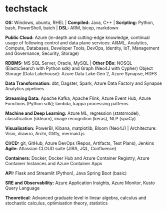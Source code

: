 # techstack

**OS:** Windows, ubuntu, RHEL | **Compiled:** Java, C++ | **Scripting:** Python, bash, PowerShell, batch | **DSL:** ARM, bicep, markdown  

**Public Cloud:** Azure (in-depth and cutting-edge knowledge, continual usage of following control and data plane services: AI&ML, Analytics, Compute, Databases, Developer Tools, DevOps, Identity, IoT, Management and Governance, Security, Storage) 

**RDBMS:** MS SQL Server, Oracle, MySQL | **Other DBs:** NOSQL (ElasticSearch with Python sdk) and Graph (Neo4J with Cypher) 
Object Storage (Data Lakehouse): Azure Data Lake Gen 2, Azure Synapse, HDFS  

**Data Transformation:** dbt, Dagster, Spark, Azure Data Factory and Synapse Analytics pipelines 

**Streaming Data:** Apache Kafka, Apache Flink, Azure Event Hub, Azure Functions (Python sdk); lambda, kappa processing patterns 

**Machine and Deep Learning:** Azure ML, regression (statsmodel), classification (sklearn), image recognition (keras), NLP (spaCy) 

**Visualisation:** PowerBI, Kibana, matplotlib, Bloom (Neo4J) | Architecture: Visio, draw.io, Archi, Gliffy, mermaid.js 

**CI/CD:** git, GitHub, Azure DevOps (Repos, Artifacts, Test Plans), Jenkins **Agile:** Atlassian CLOUD suite (JIRA, JQL, Confluence) 

**Containers:** Docker, Docker Hub and Azure Container Registry, Azure Container Instances and Azure Container Apps

**API:** Flask and Streamlit (Python), Java Spring Boot (basic) 

**SRE and Observability:** Azure Application Insights, Azure Monitor, Kusto Query Language

**Theoretical**: Advanced graduate level in linear algebra, calculus and stochastic calculus, optimisation theory, statistics
